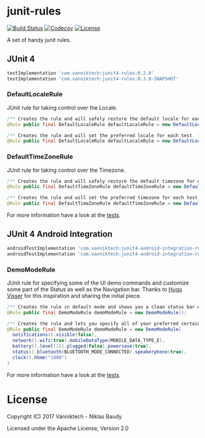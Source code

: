 junit-rules
===========

[![Build Status](https://travis-ci.org/vanniktech/junit-rules.svg?branch=master)](https://travis-ci.org/vanniktech/junit-rules?branch=master)
[![Codecov](https://codecov.io/github/vanniktech/junit-rules/coverage.svg?branch=master)](https://codecov.io/github/vanniktech/junit-rules?branch=master)
[![License](http://img.shields.io/:license-apache-blue.svg)](http://www.apache.org/licenses/LICENSE-2.0.html)

A set of handy junit rules.

## JUnit 4

```groovy
testImplementation 'com.vanniktech:junit4-rules:0.2.0'
testImplementation 'com.vanniktech:junit4-rules:0.3.0-SNAPSHOT'
```

### DefaultLocaleRule

JUnit rule for taking control over the Locale.

```java
/** Creates the rule and will safely restore the default locale for each test. */
@Rule public final DefaultLocaleRule defaultLocaleRule = new DefaultLocaleRule();
```

```java
/** Creates the rule and will set the preferred locale for each test. */
@Rule public final DefaultLocaleRule defaultLocaleRule = new DefaultLocaleRule(US);
```

### DefaultTimeZoneRule

JUnit rule for taking control over the Timezone.

```java
/** Creates the rule and will safely restore the default timezone for each test. */
@Rule public final DefaultTimeZoneRule defaultTimeZoneRule = new DefaultTimeZoneRule();
```

```java
/** Creates the rule and will set the preferred timezone for each test. */
@Rule public final DefaultTimeZoneRule defaultTimeZoneRule = new DefaultTimeZoneRule(TimeZone.getTimeZone("GMT-08:00"));
```

For more information have a look at the [tests](junit4-rules/src/test/java/com/vanniktech/junit4rules/).

## JUnit 4 Android Integration

```groovy
androidTestImplementation 'com.vanniktech:junit4-android-integration-rules:0.2.0'
androidTestImplementation 'com.vanniktech:junit4-android-integration-rules:0.3.0-SNAPSHOT'
```

### DemoModeRule

JUnit rule for specifying some of the UI demo commands and customize some part of the Status as well as the Navigation bar. Thanks to [Hugo Visser](https://gist.github.com/hvisser/e716105f4e3cf2908ea463dbdb50679c) for this inspiration and sharing the initial piece.

```java
/** Creates the rule in default mode and shows you a clean status bar with half mobile data reception, 100% battery and an 11am clock. */
@Rule public final DemoModeRule demoModeRule = new DemoModeRule();
```

```java
/** Creates the rule and lets you specify all of your preferred certain options. Have a look at the documentation for more information. */
@Rule public final DemoModeRule demoModeRule = new DemoModeRule(
  notifications().visible(false),
  network().wifi(true).mobileDataType(MOBILE_DATA_TYPE_E),
  battery().level(11).plugged(false).powersave(true),
  status().bluetooth(BLUETOOTH_MODE_CONNECTED).speakerphone(true),
  clock().hhmm("1800")
)
```

For more information have a look at the [tests](junit4-android-integration-rules/src/androidTest/java/com/vanniktech/junit4androidintegrationrules/).

# License

Copyright (C) 2017 Vanniktech - Niklas Baudy

Licensed under the Apache License, Version 2.0
